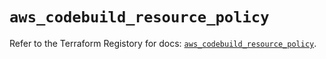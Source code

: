 # `aws_codebuild_resource_policy`

Refer to the Terraform Registory for docs: [`aws_codebuild_resource_policy`](https://registry.terraform.io/providers/hashicorp/aws/5.6.1/docs/resources/codebuild_resource_policy).
